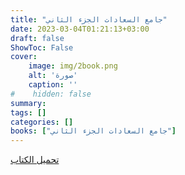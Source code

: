 ```yaml
---
title: "جامع السعادات الجزء الثاني"
date: 2023-03-04T01:21:13+03:00
draft: false
ShowToc: False
cover:
    image: img/2book.png
    alt: 'صورة'
    caption: ''
#    hidden: false
summary: 
tags: []
categories: []
books: ["جامع السعادات الجزء الثاني"]
---
```

[تحميل الكتاب](./../../books/2.pdf)
